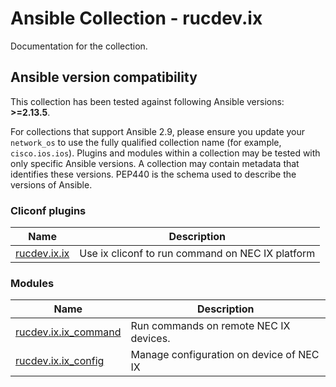 # Ansible Collection - rucdev.ix

Documentation for the collection.

<!--start requires_ansible-->
## Ansible version compatibility

This collection has been tested against following Ansible versions: **>=2.13.5**.

For collections that support Ansible 2.9, please ensure you update your `network_os` to use the
fully qualified collection name (for example, `cisco.ios.ios`).
Plugins and modules within a collection may be tested with only specific Ansible versions.
A collection may contain metadata that identifies these versions.
PEP440 is the schema used to describe the versions of Ansible.
<!--end requires_ansible-->

<!--start collection content-->
### Cliconf plugins
Name | Description
--- | ---
[rucdev.ix.ix](https://github.com/Rucdev/ix_ansible/blob/main/docs/rucdev.ix.ix_cliconf.rst)|Use ix cliconf to run command on NEC IX platform

### Modules
Name | Description
--- | ---
[rucdev.ix.ix_command](https://github.com/Rucdev/ix_ansible/blob/main/docs/rucdev.ix.ix_command_module.rst)|Run commands on remote NEC IX devices.
[rucdev.ix.ix_config](https://github.com/Rucdev/ix_ansible/blob/main/docs/rucdev.ix.ix_config_module.rst)|Manage configuration on device of NEC IX

<!--end collection content-->
